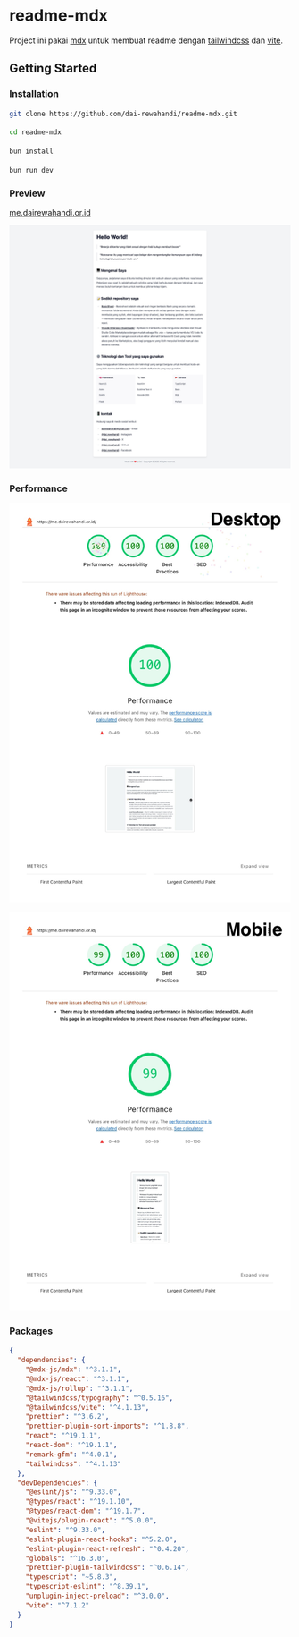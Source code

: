 # readme-mdx

Project ini pakai [mdx](https://mdxjs.com/) untuk membuat readme dengan [tailwindcss](https://tailwindcss.com/) dan [vite](https://vitejs.dev/).

## Getting Started

### Installation

```bash
git clone https://github.com/dai-rewahandi/readme-mdx.git

cd readme-mdx

bun install

bun run dev
```

### Preview

[me.dairewahandi.or.id](https://me.dairewahandi.or.id)

![alt text](doc/Readme-Dai.jpeg)

### Performance

![alt text](doc/me.dairewahandi.or.id-desktop_pages-to-jpg-0001.jpg)

![alt text](doc/me.dairewahandi.or.id-mobile_page-0001.jpg)

### Packages

```json
{
  "dependencies": {
    "@mdx-js/mdx": "^3.1.1",
    "@mdx-js/react": "^3.1.1",
    "@mdx-js/rollup": "^3.1.1",
    "@tailwindcss/typography": "^0.5.16",
    "@tailwindcss/vite": "^4.1.13",
    "prettier": "^3.6.2",
    "prettier-plugin-sort-imports": "^1.8.8",
    "react": "^19.1.1",
    "react-dom": "^19.1.1",
    "remark-gfm": "^4.0.1",
    "tailwindcss": "^4.1.13"
  },
  "devDependencies": {
    "@eslint/js": "^9.33.0",
    "@types/react": "^19.1.10",
    "@types/react-dom": "^19.1.7",
    "@vitejs/plugin-react": "^5.0.0",
    "eslint": "^9.33.0",
    "eslint-plugin-react-hooks": "^5.2.0",
    "eslint-plugin-react-refresh": "^0.4.20",
    "globals": "^16.3.0",
    "prettier-plugin-tailwindcss": "^0.6.14",
    "typescript": "~5.8.3",
    "typescript-eslint": "^8.39.1",
    "unplugin-inject-preload": "^3.0.0",
    "vite": "^7.1.2"
  }
}
```
